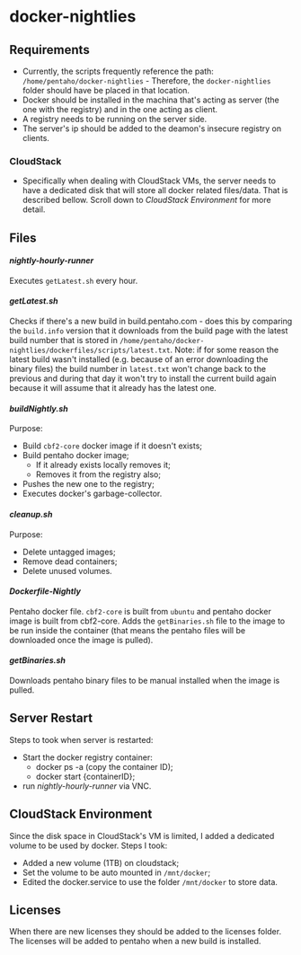 # docker-nightlies

## Requirements

* Currently, the scripts frequently reference the path: `/home/pentaho/docker-nightlies` - Therefore, the `docker-nightlies` folder should have be placed in that location. 
* Docker should be installed in the machina that's acting as server (the one with the registry) and in the one acting as client.
* A registry needs to be running on the server side.
* The server's ip should be added to the deamon's insecure registry on clients.

### CloudStack 

* Specifically when dealing with CloudStack VMs, the server needs to have a dedicated disk that will store all docker related files/data. That is described bellow. Scroll down to *CloudStack Environment* for more detail. 

## Files

#### _nightly-hourly-runner_

Executes `getLatest.sh` every hour.

#### _getLatest.sh_

Checks if there's a new build in build.pentaho.com - does this by comparing the `build.info` version that it downloads from the build page with the latest build number that is stored in `/home/pentaho/docker-nightlies/dockerfiles/scripts/latest.txt`. Note: if for some reason the latest build wasn't installed (e.g. because of an error downloading the binary files) the build number in `latest.txt` won't change back to the previous and during that day it won't try to install the current build again because it will assume that it already has the latest one.

#### _buildNightly.sh_

Purpose:
* Build `cbf2-core` docker image if it doesn't exists;
* Build pentaho docker image;
  * If it already exists locally removes it;
  * Removes it from the registry also;
* Pushes the new one to the registry;
* Executes docker's garbage-collector.

#### _cleanup.sh_

Purpose:
* Delete untagged images;
* Remove dead containers;
* Delete unused volumes.

#### _Dockerfile-Nightly_

Pentaho docker file. `cbf2-core` is built from `ubuntu` and pentaho docker image is built from cbf2-core.
Adds the `getBinaries.sh` file to the image to be run inside the container (that means the pentaho files will be downloaded once the image is pulled).

#### _getBinaries.sh_

Downloads pentaho binary files to be manual installed when the image is pulled. 

## Server Restart

Steps to took when server is restarted:
* Start the docker registry container:
  * docker ps -a (copy the container ID);
  * docker start {containerID};
* run _nightly-hourly-runner_ via VNC.

## CloudStack Environment

Since the disk space in CloudStack's VM is limited, I added a dedicated volume to be used by docker. 
Steps I took: 
* Added a new volume (1TB) on cloudstack;
* Set the volume to be auto mounted in `/mnt/docker`;
* Edited the docker.service to use the folder `/mnt/docker` to store data.

## Licenses 

When there are new licenses they should be added to the licenses folder. The licenses will be added to pentaho when a new build is installed. 

